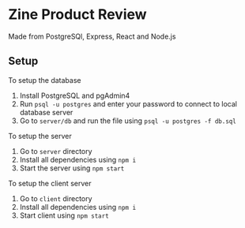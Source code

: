 # Zine Product Review

Made from PostgreSQl, Express, React and Node.js

## Setup

To setup the database

1. Install PostgreSQL and pgAdmin4
2. Run `psql -u postgres` and enter your password to connect to local database server
3. Go to `server/db` and run the file using `psql -u postgres -f db.sql`

To setup the server

1. Go to `server` directory
2. Install all dependencies using `npm i`
3. Start the server using `npm start`

To setup the client server

1. Go to `client` directory
2. Install all dependencies using `npm i`
2. Start client using `npm start`